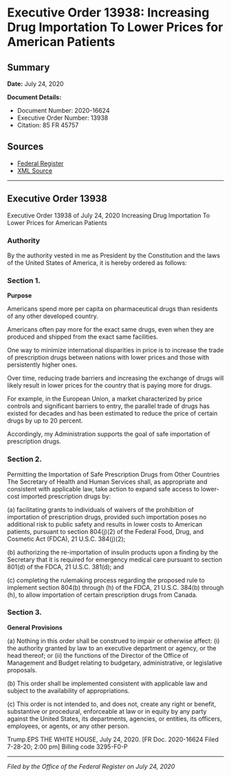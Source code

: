 # Executive Order 13938: Increasing Drug Importation To Lower Prices for American Patients

## Summary

**Date:** July 24, 2020

**Document Details:**
- Document Number: 2020-16624
- Executive Order Number: 13938
- Citation: 85 FR 45757

## Sources
- [Federal Register](https://www.federalregister.gov/documents/2020/07/29/2020-16624/increasing-drug-importation-to-lower-prices-for-american-patients)
- [XML Source](https://www.federalregister.gov/documents/full_text/xml/2020/07/29/2020-16624.xml)

---

## Executive Order 13938

Executive Order 13938 of July 24, 2020
Increasing Drug Importation To Lower Prices for American Patients
### Authority

By the authority vested in me as President by the Constitution and the laws of the United States of America, it is hereby ordered as follows:
### Section 1.

**Purpose**

Americans spend more per capita on pharmaceutical drugs than residents of any other developed country.

Americans often pay more for the exact same drugs, even when they are produced and shipped from the exact same facilities.

One way to minimize international disparities in price is to increase the trade of prescription drugs between nations with lower prices and those with persistently higher ones.

Over time, reducing trade barriers and increasing the exchange of drugs will likely result in lower prices for the country that is paying more for drugs.

For example, in the European Union, a market characterized by price controls and significant barriers to entry, the parallel trade of drugs has existed for decades and has been estimated to reduce the price of certain drugs by up to 20 percent.

Accordingly, my Administration supports the goal of safe importation of prescription drugs.
### Section 2.

Permitting the Importation of Safe Prescription Drugs from Other Countries
The Secretary of Health and Human Services shall, as appropriate and consistent with applicable law, take action to expand safe access to lower-cost imported prescription drugs by:

(a) facilitating grants to individuals of waivers of the prohibition of importation of prescription drugs, provided such importation poses no additional risk to public safety and results in lower costs to American patients, pursuant to section 804(j)(2) of the Federal Food, Drug, and Cosmetic Act (FDCA), 21 U.S.C. 384(j)(2);

(b) authorizing the re-importation of insulin products upon a finding by the Secretary that it is required for emergency medical care pursuant to section 801(d) of the FDCA, 21 U.S.C. 381(d); and

(c) completing the rulemaking process regarding the proposed rule to implement section 804(b) through (h) of the FDCA, 21 U.S.C. 384(b) through (h), to allow importation of certain prescription drugs from Canada.
### Section 3.

**General Provisions**

(a) Nothing in this order shall be construed to impair or otherwise affect:
    (i) the authority granted by law to an executive department or agency, or the head thereof; or
    (ii) the functions of the Director of the Office of Management and Budget relating to budgetary, administrative, or legislative proposals.

(b) This order shall be implemented consistent with applicable law and subject to the availability of appropriations.

(c) This order is not intended to, and does not, create any right or benefit, substantive or procedural, enforceable at law or in equity by any party against the United States, its departments, agencies, or entities, its officers, employees, or agents, or any other person.

Trump.EPS
THE WHITE HOUSE,
July 24, 2020.
[FR Doc. 2020-16624 
Filed 7-28-20; 2:00 pm]
Billing code 3295-F0-P

---

*Filed by the Office of the Federal Register on July 24, 2020*
